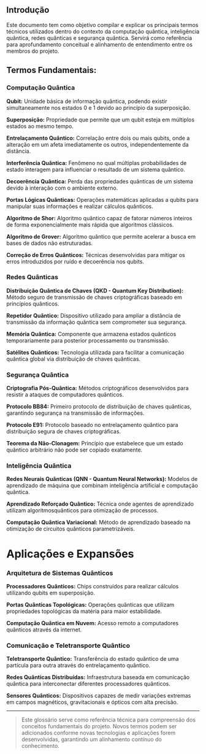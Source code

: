 ## Introdução

Este documento tem como objetivo compilar e explicar os principais termos técnicos utilizados dentro do contexto da computação quântica, inteligência quântica, redes quânticas e segurança quântica. Servirá como referência para aprofundamento conceitual e alinhamento de entendimento entre os membros do projeto.

## Termos Fundamentais:

### Computação Quântica
 
**Qubit:** Unidade básica de informação quântica, podendo existir simultaneamente nos estados 0 e 1 devido ao princípio da superposição.

**Superposição:** Propriedade que permite que um qubit esteja em múltiplos estados ao mesmo tempo.

**Entrelaçamento Quântico:** Correlação entre dois ou mais qubits, onde a alteração em um afeta imediatamente os outros, independentemente da distância.

**Interferência Quântica:** Fenômeno no qual múltiplas probabilidades de estado interagem para influenciar o resultado de um sistema quântico.

**Decoerência Quântica:** Perda das propriedades quânticas de um sistema devido à interação com o ambiente externo.

**Portas Lógicas Quânticas:** Operações matemáticas aplicadas a qubits para manipular suas informações e realizar cálculos quânticos.

**Algoritmo de Shor:** Algoritmo quântico capaz de fatorar números inteiros de forma exponencialmente mais rápida que algoritmos clássicos.

**Algoritmo de Grover:** Algoritmo quântico que permite acelerar a busca em bases de dados não estruturadas.

**Correção de Erros Quânticos:** Técnicas desenvolvidas para mitigar os erros introduzidos por ruído e decoerência nos qubits.

### Redes Quânticas

**Distribuição Quântica de Chaves (QKD - Quantum Key Distribution):** Método seguro de transmissão de chaves criptográficas baseado em princípios quânticos.

**Repetidor Quântico:** Dispositivo utilizado para ampliar a distância de transmissão da informação quântica sem comprometer sua segurança.

**Memória Quântica:** Componente que armazena estados quânticos temporariamente para posterior processamento ou transmissão.

**Satélites Quânticos:** Tecnologia utilizada para facilitar a comunicação quântica global via distribuição de chaves quânticas.

### Segurança Quântica

**Criptografia Pós-Quântica:** Métodos criptográficos desenvolvidos para resistir a ataques de computadores quânticos.

**Protocolo BB84:** Primeiro protocolo de distribuição de chaves quânticas, garantindo segurança na transmissão de informações.

**Protocolo E91:** Protocolo baseado no entrelaçamento quântico para distribuição segura de chaves criptográficas.

**Teorema da Não-Clonagem:** Princípio que estabelece que um estado quântico arbitrário não pode ser copiado exatamente.

### Inteligência Quântica

**Redes Neurais Quânticas (QNN - Quantum Neural Networks):** Modelos de aprendizado de máquina que combinam inteligência artificial e computação quântica.

**Aprendizado Reforçado Quântico:** Técnica onde agentes de aprendizado utilizam algoritmosquânticos para otimização de processos.

**Computação Quântica Variacional:** Método de aprendizado baseado na otimização de circuitos quânticos parametrizáveis.

# Aplicações e Expansões

### Arquitetura de Sistemas Quânticos

**Processadores Quânticos:** Chips construídos para realizar cálculos utilizando qubits em superposição.

**Portas Quânticas Topológicas:** Operações quânticas que utilizam propriedades topológicas da matéria para maior estabilidade.

**Computação Quântica em Nuvem:** Acesso remoto a computadores quânticos através da internet.

### Comunicação e Teletransporte Quântico

**Teletransporte Quântico:** Transferência do estado quântico de uma partícula para outra através do entrelaçamento quântico.

**Redes Quânticas Distribuídas:** Infraestrutura baseada em comunicação quântica para interconectar diferentes processadores quânticos.

**Sensores Quânticos:** Dispositivos capazes de medir variações extremas em campos magnéticos, gravitacionais e ópticos com alta precisão.

---

> Este glossário serve como referência técnica para compreensão dos conceitos fundamentais do projeto. Novos termos podem ser adicionados conforme novas tecnologias e aplicações forem desenvolvidas, garantindo um alinhamento contínuo do conhecimento.
>
